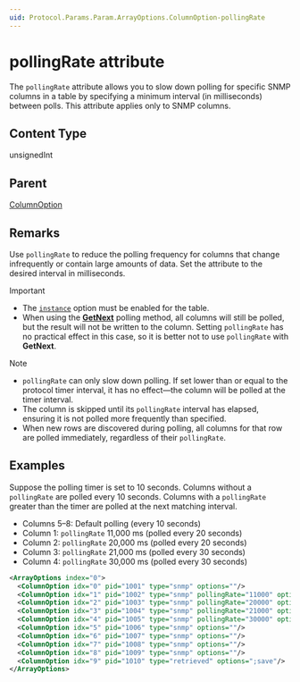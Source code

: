```yaml
---
uid: Protocol.Params.Param.ArrayOptions.ColumnOption-pollingRate
---
```


# pollingRate attribute

<!-- RN 16411 -->

The `pollingRate` attribute allows you to slow down polling for specific SNMP columns in a table by specifying a minimum interval (in milliseconds) between polls. This attribute applies only to SNMP columns.

## Content Type

unsignedInt

## Parent

[ColumnOption](xref:Protocol.Params.Param.ArrayOptions.ColumnOption)

## Remarks

Use `pollingRate` to reduce the polling frequency for columns that change infrequently or contain large amounts of data. Set the attribute to the desired interval in milliseconds.

> [!IMPORTANT]
> - The [`instance`](xref:ConnectionsSnmpRetrievingTables#instance-option) option must be enabled for the table.
> - When using the [**GetNext**](xref:ConnectionsSnmpRetrievingTables#instance-option) polling method, all columns will still be polled, but the result will not be written to the column. Setting `pollingRate` has no practical effect in this case, so it is better not to use `pollingRate` with **GetNext**.

> [!NOTE]
> - `pollingRate` can only slow down polling. If set lower than or equal to the protocol timer interval, it has no effect—the column will be polled at the timer interval.
> - The column is skipped until its `pollingRate` interval has elapsed, ensuring it is not polled more frequently than specified.
> - When new rows are discovered during polling, all columns for that row are polled immediately, regardless of their `pollingRate`.

## Examples

Suppose the polling timer is set to 10 seconds. Columns without a `pollingRate` are polled every 10 seconds. Columns with a `pollingRate` greater than the timer are polled at the next matching interval.

- Columns 5–8: Default polling (every 10 seconds)
- Column 1: `pollingRate` 11,000 ms (polled every 20 seconds)
- Column 2: `pollingRate` 20,000 ms (polled every 20 seconds)
- Column 3: `pollingRate` 21,000 ms (polled every 30 seconds)
- Column 4: `pollingRate` 30,000 ms (polled every 30 seconds)

```xml
<ArrayOptions index="0">
  <ColumnOption idx="0" pid="1001" type="snmp" options=""/>
  <ColumnOption idx="1" pid="1002" type="snmp" pollingRate="11000" options=""/>
  <ColumnOption idx="2" pid="1003" type="snmp" pollingRate="20000" options=""/>
  <ColumnOption idx="3" pid="1004" type="snmp" pollingRate="21000" options=""/>
  <ColumnOption idx="4" pid="1005" type="snmp" pollingRate="30000" options=""/>
  <ColumnOption idx="5" pid="1006" type="snmp" options=""/>
  <ColumnOption idx="6" pid="1007" type="snmp" options=""/>
  <ColumnOption idx="7" pid="1008" type="snmp" options=""/>
  <ColumnOption idx="8" pid="1009" type="snmp" options=""/>
  <ColumnOption idx="9" pid="1010" type="retrieved" options=";save"/>
</ArrayOptions>
```
